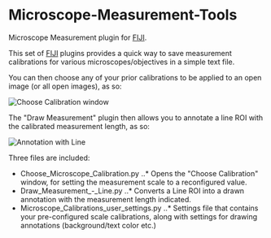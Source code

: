# Microscope-Measurement-Tools
Microscope Measurement plugin for [FIJI](http://fiji.sc).

This set of [FIJI](http://fiji.sc) plugins provides a quick way to save measurement calibrations for various microscopes/objectives in a simple text file.

You can then choose any of your prior calibrations to be applied to an open image (or all open images), as so: 

![Choose Calibration window][MMT-Choose-Cal-Pic]


The "Draw Measurement" plugin then allows you to annotate a line ROI with the calibrated measurement length, as so: 

![Annotation with Line][MMT-Annot-Line-Pic]


Three files are included:

* Choose_Microscope_Calibration.py
..* Opens the "Choose Calibration" window, for setting the measurement scale to a reconfigured value.
* Draw_Measurement_-_Line.py
..* Converts a Line ROI into a drawn annotation with the measurement length indicated.
* Microscope_Calibrations_user_settings.py
..* Settings file that contains your pre-configured scale calibrations, along with settings for drawing annotations (background/text color etc.)



[MMT-Choose-Cal-Pic]: http://fiji.sc/_images/c/cd/Microscope_Meas_Tools_-_Choose_Calibration_01.png
[MMT-Annot-Line-Pic]: http://fiji.sc/_images/f/f4/Microscope_Meas_Tools_-_Draw_Meas_Line.png
